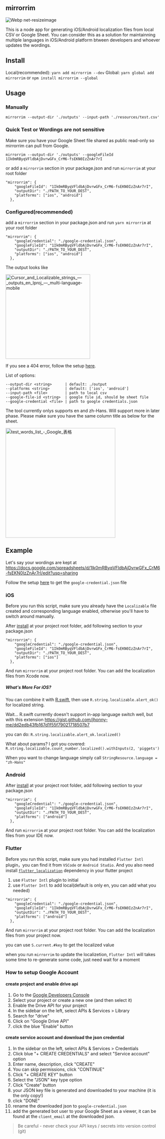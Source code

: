 ## mirrorrim

![Webp net-resizeimage](https://user-images.githubusercontent.com/9820374/158047850-fbc0b4b1-1d18-4c6b-962b-83084f66046f.png)

This is a node app for generating iOS/Android localization files from local CSV or Google Sheet. You can consider this as a solution for maintainning multiple languages in iOS/Android platform btween developers and whoever updates the wordings.

## Install
Local(recommended): `yarn add mirrorrim --dev`
Global: `yarn global add mirrorrim` or `npm install mirrorrim --global`

## Usage

### Manually

```
mirrorrim --output-dir './outputs' --input-path './resources/test.csv'
```

### Quick Test or Wordings are not sensitive

Make sure you have your Google Sheet file shared as public read-only so mirrorrim can pull from Google.

```
mirrorrim --output-dir './outputs' --googleFileId 1Ik0mRByqVFldbAjDvrwGFx_CrM6-fsEKN0IzZnAr7rI
```

or add a `mirrorrim` section in your package.json and run `mirrorrim` at your root folder

```
"mirrorrim": {
    "googleFileId": "1Ik0mRByqVFldbAjDvrwGFx_CrM6-fsEKN0IzZnAr7rI",
    "outputDir": "./PATH_TO_YOUR_DEST",
    "platforms": ["ios", "android"]
  },
```


### Configured(recommended)

add a `mirrorrim` section in your package.json and run `yarn mirrorrim` at your root folder

```
"mirrorrim": {
    "googleCredential": "./google-credential.json",
    "googleFileId": "1Ik0mRByqVFldbAjDvrwGFx_CrM6-fsEKN0IzZnAr7rI",
    "outputDir": "./PATH_TO_YOUR_DEST",
    "platforms": ["ios", "android"]
  },
```

The output looks like

<img width="275" alt="Cursor_and_Localizable_strings_—_outputs_en_lproj_—_multi-language-mobile" src="https://user-images.githubusercontent.com/9820374/85225517-899f2a80-b404-11ea-8ac2-ddd301ec5c77.png">

If you see a 404 error, follow the setup [here](https://github.com/jhonny-me/mirrorrim#How-to-setup-Google-Account).

List of options:
```
--output-dir <string>      | default: ./output
--platforms <string>       | default: ['ios', 'android']
--input-path <file>        | path to local csv
--google-file-id <string>  | google file id, should be sheet file
--google-credential <file> | path to google credentials.json
``` 

The tool currently onlys supports en and zh-Hans. Will support more in later phase. Please make sure you have the same column title as below for the sheet.

<img width="357" alt="test_words_list_-_Google_表格" src="https://user-images.githubusercontent.com/9820374/85487813-dbf86b00-b5ff-11ea-8096-2a8c42e43f03.png">

## Example

Let's say your wordings are kept at https://docs.google.com/spreadsheets/d/1Ik0mRByqVFldbAjDvrwGFx_CrM6-fsEKN0IzZnAr7rI/edit?usp=sharing

Follow the setup [here](https://github.com/jhonny-me/mirrorrim#How-to-setup-Google-Account) to get the `google-credential.json` file

### iOS

Before you run this script, make sure you already have the `Localizable` file created and corresponding language enabled, otherwise you'll have to switch around manually.

After [install](https://github.com/jhonny-me/mirrorrim#install) at your project root folder, add following section to your package.json

```
"mirrorrim": {
    "googleCredential": "./google-credential.json",
    "googleFileId": "1Ik0mRByqVFldbAjDvrwGFx_CrM6-fsEKN0IzZnAr7rI",
    "outputDir": "./PATH_TO_YOUR_DEST",
    "platforms": ["ios"]
  },
```

And run `mirrorrim` at your project root folder. You can add the localization files from Xcode now.

##### What's More For iOS?
You can combine it with [R.swift](https://github.com/mac-cain13/R.swift), then use `R.string.localizable.alert_ok()` for localized string.

Wait... R.swift currently doesn't support in-app language switch well, but with this extension https://gist.github.com/jhonny-me/dd2edb43fb167d1f55f79021718507b7  

you can do: `R.string.localizable.alert_ok.localized()`

What about params? I got you covered: `R.string.localizable.count_number.localized().withInputs(2, 'piggets')`

When you want to change language simply call `StringResource.language = "zh-Hans"`

### Android
After [install](https://github.com/jhonny-me/mirrorrim#install) at your project root folder, add following section to your package.json

```
"mirrorrim": {
    "googleCredential": "./google-credential.json",
    "googleFileId": "1Ik0mRByqVFldbAjDvrwGFx_CrM6-fsEKN0IzZnAr7rI",
    "outputDir": "./PATH_TO_YOUR_DEST",
    "platforms": ["android"]
  },
```

And run `mirrorrim` at your project root folder. You can add the localization files from your IDE now.

### Flutter
Before you run this script, make sure you had installed `Flutter Intl` plugin，you can find it from `VSCode` or `Android Studio`.
And you also need install [`flutter_localization`](https://pub.dev/packages/flutter_localization) dependency in your flutter project

1. use `Flutter Intl` plugin to initial
2. use `Flutter Intl`  to add local(default is only en, you can add what you needed)

```
"mirrorrim": {
    "googleCredential": "./google-credential.json",
    "googleFileId": "1Ik0mRByqVFldbAjDvrwGFx_CrM6-fsEKN0IzZnAr7rI",
    "outputDir": "./PATH_TO_YOUR_DEST",
    "platforms": ["android"]
  },
```

And run `mirrorrim` at your project root folder. You can add the localization files from your project now.

you can use `S.current.#key` to get the localized value

when you run `mirrorrim` to update the localizetion, `Flutter Intl` will takes some time to re-generate some code, just need wait for a moment


### How to setup Google Account

#### create project and enable drive api
1. Go to the [Google Developers Console](https://console.developers.google.com/)
2. Select your project or create a new one (and then select it)
3. Enable the Drive API for your project
4. In the sidebar on the left, select APIs & Services > Library
5. Search for "drive"
6. Click on "Google Drive API"
7. click the blue "Enable" button

#### create service account and download the json credential
1. In the sidebar on the left, select APIs & Services > Credentials
2. Click blue "+ CREATE CREDENTIALS" and select "Service account" option
3. Enter name, description, click "CREATE"
4. You can skip permissions, click "CONTINUE"
5. Click "+ CREATE KEY" button
6. Select the "JSON" key type option
7. Click "Create" button
8. your JSON key file is generated and downloaded to your machine (it is the only copy!)
9. click "DONE"
10. rename the downloaded json to `google-credential.json`
11. add the generated bot user to your Google Sheet as a viewer, it can be found at the `client_email` at the downloaded json.


> Be careful - never check your API keys / secrets into version control (git)

